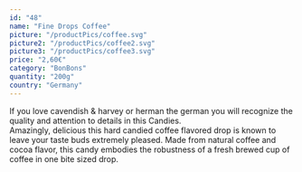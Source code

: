 ```yaml
---
id: "48"
name: "Fine Drops Coffee"
picture: "/productPics/coffee.svg"
picture2: "/productPics/coffee2.svg"
picture3: "/productPics/coffee3.svg"
price: "2,60€"
category: "BonBons"
quantity: "200g"
country: "Germany"
---
```

If you love cavendish & harvey or herman the german you will recognize the quality and attention to details in this Candies. <br>Amazingly, delicious this hard candied coffee flavored drop is known to leave your taste buds extremely pleased. Made from natural coffee and cocoa flavor, this candy embodies the robustness of a fresh brewed cup of coffee in one bite sized drop.